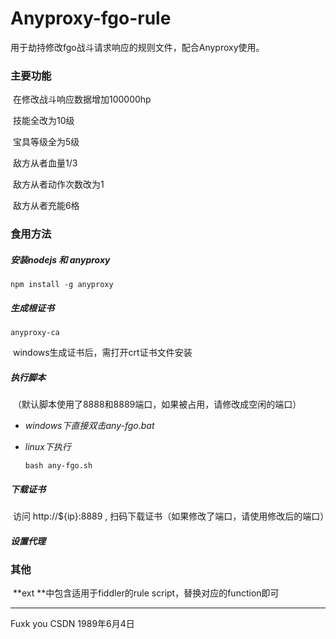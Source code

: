 # Anyproxy-fgo-rule
用于劫持修改fgo战斗请求响应的规则文件，配合Anyproxy使用。

### 主要功能

​	在修改战斗响应数据增加100000hp

​	技能全改为10级

​	宝具等级全为5级

​	敌方从者血量1/3

​	敌方从者动作次数改为1

​	敌方从者充能6格



### 食用方法

##### 	安装*nodejs* 和 *anyproxy*

```shell
npm install -g anyproxy
```

##### 	生成根证书

```shell
anyproxy-ca
```

​	windows生成证书后，需打开crt证书文件安装

##### 	执行脚本

​	（默认脚本使用了8888和8889端口，如果被占用，请修改成空闲的端口）

- *windows下直接双击any-fgo.bat*


- *linux下执行*  

  ```shell
  bash any-fgo.sh
  ```

##### 下载证书

​	访问 http://${ip}:8889 , 扫码下载证书（如果修改了端口，请使用修改后的端口）

##### 设置代理


### 其他

​	**ext **中包含适用于fiddler的rule script，替换对应的function即可

---

Fuxk you CSDN 
1989年6月4日
